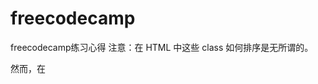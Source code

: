 # freecodecamp
freecodecamp练习心得
注意：在 HTML 中这些 class 如何排序是无所谓的。

然而，在 <style> 部分中 class 声明的顺序却非常重要，第二个声明总是比第一个具有优先权。因为 .blue-text 是第二个声明，它覆盖了 .pink-text 属性。
